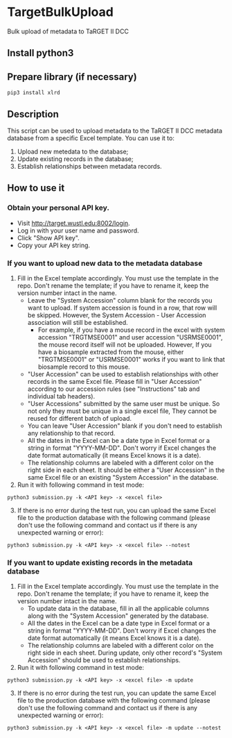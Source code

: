 # TargetBulkUpload
Bulk upload of metadata to TaRGET II DCC

## Install python3

## Prepare library (if necessary)
```
pip3 install xlrd
```

## Description
This script can be used to upload metadata to the TaRGET II DCC metadata database from a specific Excel template. 
You can use it to:
1. Upload new metedata to the database;
2. Update existing records in the database;
3. Establish relationships between metadata records.

## How to use it

### Obtain your personal API key.
* Visit http://target.wustl.edu:8002/login.
* Log in with your user name and password.
* Click "Show API key".
* Copy your API key string.
	
### If you want to upload new data to the metadata database
1. Fill in the Excel template accordingly. You must use the template in the repo. Don't rename the template; if you have to rename it, keep the version number intact in the name.
	* Leave the "System Accession" column blank for the records you want to upload. If system accession is found in a row, that row will be skipped. However, the System Accession - User Accession association will still be established. 
		* For example, if you have a mouse record in the excel with system accession "TRGTMSE0001" and user accession "USRMSE0001", the mouse record itself will not be uploaded. However, If you have a biosample extracted from the mouse, either "TRGTMSE0001" or "USRMSE0001" works if you want to link that biosample record to this mouse.
	* "User Accession" can be used to establish relationships with other records in the same Excel file. Please fill in "User Accession" according to our accession rules (see "Instructions" tab and individual tab headers).
	* "User Accessions" submitted by the same user must be unique. So not only they must be unique in a single excel file, They cannot be reused for different batch of upload.
	* You can leave "User Accession" blank if you don't need to establish any relationship to that record.
	* All the dates in the Excel can be a date type in Excel format or a string in format "YYYY-MM-DD". Don't worry if Excel changes the date format automatically (it means Excel knows it is a date).
	* The relationship columns are labeled with a different color on the right side in each sheet. It should be either a "User Accession" in the same Excel file or an existing "System Accession" in the database.
2. Run it with following command in test mode:
```
python3 submission.py -k <API key> -x <excel file>
```
3. If there is no error during the test run, you can upload the same Excel file to the production database with the following command (please don't use the following command and contact us if there is any unexpected warning or error):
```
python3 submission.py -k <API key> -x <excel file> --notest
```

### If you want to update existing records in the metadata database
1. Fill in the Excel template accordingly. You must use the template in the repo. Don't rename the template; if you have to rename it, keep the version number intact in the name.
	* To update data in the database, fill in all the applicable columns along with the "System Accession" generated by the database.
	* All the dates in the Excel can be a date type in Excel format or a string in format "YYYY-MM-DD". Don't worry if Excel changes the date format automatically (it means Excel knows it is a date).
	* The relationship columns are labeled with a different color on the right side in each sheet. During update, only other record's "System Accession" should be used to establish relationships.
2. Run it with following command in test mode:
```
python3 submission.py -k <API key> -x <excel file> -m update
```
3. If there is no error during the test run, you can update the same Excel file to the production database with the following command (please don't use the following command and contact us if there is any unexpected warning or error):
```
python3 submission.py -k <API key> -x <excel file> -m update --notest
```
